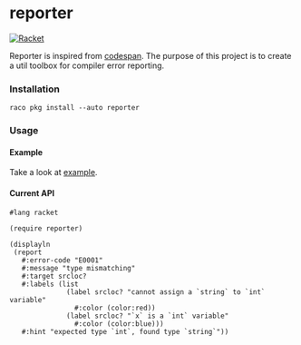 # reporter

[![Racket](https://github.com/racket-tw/reporter/actions/workflows/racket.yml/badge.svg)](https://github.com/racket-tw/reporter/actions/workflows/racket.yml)

Reporter is inspired from [codespan](https://github.com/brendanzab/codespan). The purpose of this project is to create a util toolbox for compiler error reporting.

### Installation

```racket
raco pkg install --auto reporter
```

### Usage

#### Example

Take a look at [example](https://github.com/racket-tw/reporter/tree/develop/example).

#### Current API

```racket
#lang racket

(require reporter)

(displayln
 (report
   #:error-code "E0001"
   #:message "type mismatching"
   #:target srcloc?
   #:labels (list
              (label srcloc? "cannot assign a `string` to `int` variable"
                #:color (color:red))
              (label srcloc? "`x` is a `int` variable"
                #:color (color:blue)))
   #:hint "expected type `int`, found type `string`"))
```
